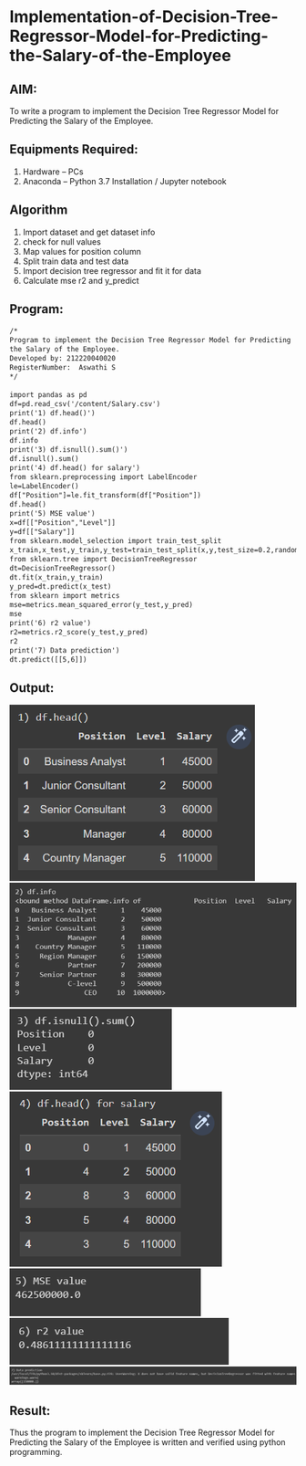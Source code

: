 # Implementation-of-Decision-Tree-Regressor-Model-for-Predicting-the-Salary-of-the-Employee

## AIM:
To write a program to implement the Decision Tree Regressor Model for Predicting the Salary of the Employee.

## Equipments Required:
1. Hardware – PCs
2. Anaconda – Python 3.7 Installation / Jupyter notebook

## Algorithm
1. Import dataset and get dataset info
2. check for null values
3. Map values for position column
4. Split train data and test data
5. Import decision tree regressor and fit it for data
6. Calculate mse r2 and y_predict

## Program:
```
/*
Program to implement the Decision Tree Regressor Model for Predicting the Salary of the Employee.
Developed by: 212220040020
RegisterNumber:  Aswathi S
*/

import pandas as pd
df=pd.read_csv('/content/Salary.csv')
print('1) df.head()')
df.head()
print('2) df.info')
df.info
print('3) df.isnull().sum()')
df.isnull().sum()
print('4) df.head() for salary')
from sklearn.preprocessing import LabelEncoder
le=LabelEncoder()
df["Position"]=le.fit_transform(df["Position"])
df.head()
print('5) MSE value')
x=df[["Position","Level"]]
y=df[["Salary"]]
from sklearn.model_selection import train_test_split
x_train,x_test,y_train,y_test=train_test_split(x,y,test_size=0.2,random_state=2)
from sklearn.tree import DecisionTreeRegressor
dt=DecisionTreeRegressor()
dt.fit(x_train,y_train)
y_pred=dt.predict(x_test)
from sklearn import metrics
mse=metrics.mean_squared_error(y_test,y_pred)
mse
print('6) r2 value')
r2=metrics.r2_score(y_test,y_pred)
r2
print('7) Data prediction')
dt.predict([[5,6]])

```

## Output:
![1](images/1.png)
![2](images/2.png)
![3](images/3.png)
![4](images/4.png)
![5](images/5.png)
![6](images/6.png)
![7](images/7.png)


## Result:
Thus the program to implement the Decision Tree Regressor Model for Predicting the Salary of the Employee is written and verified using python programming.